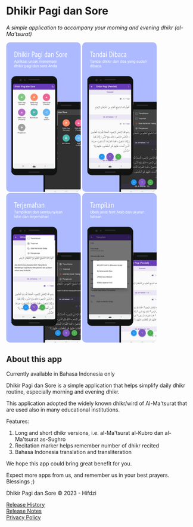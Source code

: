 # Dhikir Pagi dan Sore

_A simple application to accompany your morning and evening dhikr (al-Ma’tsurat)_

<img src="../assets/pagisore_screenshot_1.webp" alt="Screenshot" width="200" style="border-radius: 10px;">
<img src="../assets/pagisore_screenshot_2.webp" alt="Screenshot" width="200" style="border-radius: 10px;">
<img src="../assets/pagisore_screenshot_3.webp" alt="Screenshot" width="200" style="border-radius: 10px;">
<img src="../assets/pagisore_screenshot_4.webp" alt="Screenshot" width="200" style="border-radius: 10px;">

## About this app

Currently available in Bahasa Indonesia only

Dhikir Pagi dan Sore is a simple application that helps simplify daily dhikr routine, especially morning and evening dhikr.

This application adopted the widely known dhikr/wird of Al-Ma'tsurat that are used also in many educational institutions.

Features:

1. Long and short dhikr versions, i.e. al-Ma'tsurat al-Kubro dan al-Ma'tsurat as-Sughro
2. Recitation marker helps remember number of dhikr recited
3. Bahasa Indonesia translation and transliteration

We hope this app could bring great benefit for you.

Expect more apps from us, and remember us in your best prayers. Blessings ;)

Dhikir Pagi dan Sore © 2023 - Hifdzi

[Release History](../pagisore/release_history_en.md)  
[Release Notes](../pagisore/release_notes_en.md)  
[Privacy Policy](../pagisore/privacy_policy.md)
